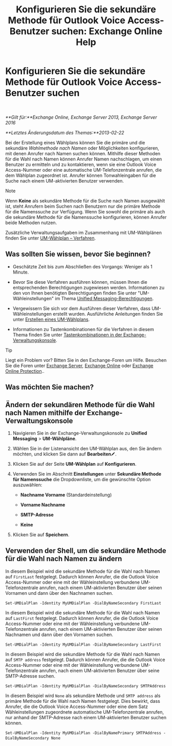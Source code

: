 ﻿---
title: 'Konfigurieren Sie die sekundäre Methode für Outlook Voice Access-Benutzer suchen: Exchange Online Help'
TOCTitle: Konfigurieren Sie die sekundäre Methode für Outlook Voice Access-Benutzer suchen
ms:assetid: 5cd4e0a0-d023-45a1-aa3c-b8dea6ec6d72
ms:mtpsurl: https://technet.microsoft.com/de-de/library/Aa998311(v=EXCHG.150)
ms:contentKeyID: 52062706
ms.date: 05/23/2018
mtps_version: v=EXCHG.150
ms.translationtype: MT
---

# Konfigurieren Sie die sekundäre Methode für Outlook Voice Access-Benutzer suchen

 

_**Gilt für:**Exchange Online, Exchange Server 2013, Exchange Server 2016_

_**Letztes Änderungsdatum des Themas:**2013-02-22_

Bei der Erstellung eines Wählplans können Sie die primäre und die sekundäre *Wahlmethode nach Namen* oder Möglichkeiten konfigurieren, mit denen Anrufer nach Namen suchen können. Mithilfe dieser Methoden für die Wahl nach Namen können Anrufer Namen nachschlagen, um einen Benutzer zu ermitteln und zu kontaktieren, wenn sie eine Outlook Voice Access-Nummer oder eine automatische UM-Telefonzentrale anrufen, die dem Wählplan zugeordnet ist. Anrufer können Tonwahleingaben für die Suche nach einem UM-aktivierten Benutzer verwenden.


> [!NOTE]
> Wenn <STRONG>Keine</STRONG> als sekundäre Methode für die Suche nach Namen ausgewählt ist, steht Anrufern beim Suchen nach Benutzern nur die primäre Methode für die Namenssuche zur Verfügung. Wenn Sie sowohl die primäre als auch die sekundäre Methode für die Namenssuche konfigurieren, können Anrufer beide Methoden nutzen.



Zusätzliche Verwaltungsaufgaben im Zusammenhang mit UM-Wählplänen finden Sie unter [UM-Wählplan – Verfahren](um-dial-plan-procedures-exchange-2013-help.md).

## Was sollten Sie wissen, bevor Sie beginnen?

  - Geschätzte Zeit bis zum Abschließen des Vorgangs: Weniger als 1 Minute.

  - Bevor Sie diese Verfahren ausführen können, müssen Ihnen die entsprechenden Berechtigungen zugewiesen werden. Informationen zu den von Ihnen benötigten Berechtigungen finden Sie unter "UM-Wähleinstellungen" im Thema [Unified Messaging-Berechtigungen](unified-messaging-permissions-exchange-2013-help.md).

  - Vergewissern Sie sich vor dem Ausführen dieser Verfahren, dass UM-Wähleinstellungen erstellt wurden. Ausführliche Anleitungen finden Sie unter [Erstellen eines UM-Wählplans](create-a-um-dial-plan-exchange-2013-help.md).

  - Informationen zu Tastenkombinationen für die Verfahren in diesem Thema finden Sie unter [Tastenkombinationen in der Exchange-Verwaltungskonsole](keyboard-shortcuts-in-the-exchange-admin-center-exchange-online-protection-help.md).


> [!TIP]
> Liegt ein Problem vor? Bitten Sie in den Exchange-Foren um Hilfe. Besuchen Sie die Foren unter <A href="https://go.microsoft.com/fwlink/p/?linkid=60612">Exchange Server</A>, <A href="https://go.microsoft.com/fwlink/p/?linkid=267542">Exchange Online</A> oder <A href="https://go.microsoft.com/fwlink/p/?linkid=285351">Exchange Online Protection</A>..



## Was möchten Sie machen?

## Ändern der sekundären Methode für die Wahl nach Namen mithilfe der Exchange-Verwaltungskonsole

1.  Navigieren Sie in der Exchange-Verwaltungskonsole zu **Unified Messaging** \> **UM-Wählpläne**.

2.  Wählen Sie in der Listenansicht den UM-Wählplan aus, den Sie ändern möchten, und klicken Sie dann auf **Bearbeiten**![Bearbeitungssymbol](images/Bb124582.6f53ccb2-1f13-4c02-bea0-30690e6ea71d(EXCHG.150).gif "Bearbeitungssymbol").

3.  Klicken Sie auf der Seite **UM-Wählplan** auf **Konfigurieren**.

4.  Verwenden Sie im Abschnitt **Einstellungen** unter **Sekundäre Methode für Namenssuche** die Dropdownliste, um die gewünschte Option auszuwählen:
    
      - **Nachname Vorname** (Standardeinstellung)
    
      - **Vorname Nachname**
    
      - **SMTP-Adresse**
    
      - **Keine**

5.  Klicken Sie auf **Speichern**.

## Verwenden der Shell, um die sekundäre Methode für die Wahl nach Namen zu ändern

In diesem Beispiel wird die sekundäre Methode für die Wahl nach Namen auf `FirstLast` festgelegt. Dadurch können Anrufer, die die Outlook Voice Access-Nummer oder eine mit der Wähleinstellung verbundene UM-Telefonzentrale anrufen, nach einem UM-aktivierten Benutzer über seinen Vornamen und dann über den Nachnamen suchen.

    Set-UMDialPlan -Identity MyUMDialPlan -DialByNameSecondary FirstLast

In diesem Beispiel wird die sekundäre Methode für die Wahl nach Namen auf `LastFirst` festgelegt. Dadurch können Anrufer, die die Outlook Voice Access-Nummer oder eine mit der Wähleinstellung verbundene UM-Telefonzentrale anrufen, nach einem UM-aktivierten Benutzer über seinen Nachnamen und dann über den Vornamen suchen.

    Set-UMDialPlan -Identity MyUMDialPlan -DialByNameSecondary LastFirst 

In diesem Beispiel wird die sekundäre Methode für die Wahl nach Namen auf `SMTP address` festgelegt. Dadurch können Anrufer, die die Outlook Voice Access-Nummer oder eine mit der Wähleinstellung verbundene UM-Telefonzentrale anrufen, nach einem UM-aktivierten Benutzer über seine SMTP-Adresse suchen.

    Set-UMDialPlan -Identity MyUMDialPlan -DialByNameSecondary SMTPAddress 

In diesem Beispiel wird `None` als sekundäre Methode und `SMTP address` als primäre Methode für die Wahl nach Namen festgelegt. Dies bewirkt, dass Anrufer, die die Outlook Voice Access-Nummer oder eine dem Satz Wähleinstellungen zugeordnete automatische UM-Telefonzentrale anrufen, nur anhand der SMTP-Adresse nach einem UM-aktivierten Benutzer suchen können.

    Set-UMDialPlan -Identity MyUMDialPlan -DialByNamePrimary SMTPAddress -DialByNameSecondary None

